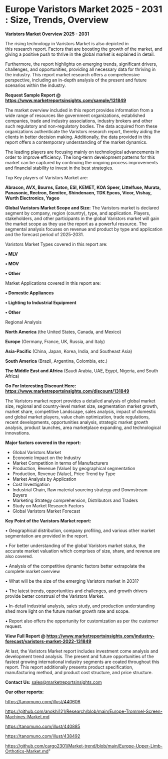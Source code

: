  # Europe Varistors Market 2025 - 2031 : Size, Trends, Overview

<Strong> Varistors Market Overview 2025 - 2031</strong>

The rising technology in Varistors Market is also depicted in this research report. Factors that are boosting the growth of the market, and giving a positive push to thrive in the global market is explained in detail.

Furthermore, the report highlights on emerging trends, significant drivers, challenges, and opportunities, providing all necessary data for thriving in the industry. This report market research offers a comprehensive perspective, including an in-depth analysis of the present and future scenarios within the industry.

<strong>Request Sample Report @ <a href=https://www.marketreportsinsights.com/sample/131849>https://www.marketreportsinsights.com/sample/131849</a></strong>

The market overview included in this report provides information from a wide range of resources like government organizations, established companies, trade and industry associations, industry brokers and other such regulatory and non-regulatory bodies. The data acquired from these organizations authenticate the Varistors research report, thereby aiding the clients in better decision making. Additionally, the data provided in this report offers a contemporary understanding of the market dynamics.

The leading players are focusing mainly on technological advancements in order to improve efficiency. The long-term development patterns for this market can be captured by continuing the ongoing process improvements and financial stability to invest in the best strategies.

Top Key players of Varistors Market are:

<strong>Abracon, AVX, Bourns, Eaton, ESI, KEMET, KOA Speer, Littelfuse, Murata, Panasonic, Rectron, Semitec, Shindenaen, TDK Epcos, Vicor, Vishay, Wurth Electronics, Yageo</strong>

<strong><b>Global Varistors Market Scope and Size:</b></strong>
The Varistors market is declared segment by company, region (country), type, and application. Players, stakeholders, and other participants in the global Varistors market will gain the market scope as they use the report as a powerful resource. The segmental analysis focuses on revenue and product by type and application and the forecast period of 2025-2031.

Varistors Market Types covered in this report are:

<strong>• MLV

• MOV

• Other</strong>

Market Applications covered in this report are:

<strong>• Domestic Appliances

• Lighting to Industrial Equipment

• Other</strong> 

Regional Analysis

<strong>North America</strong> (the United States, Canada, and Mexico)

<strong>Europe</strong> (Germany, France, UK, Russia, and Italy)

<strong>Asia-Pacific</strong> (China, Japan, Korea, India, and Southeast Asia)

<strong>South America</strong> (Brazil, Argentina, Colombia, etc.)

<strong>The Middle East and Africa</strong> (Saudi Arabia, UAE, Egypt, Nigeria, and South Africa)

<strong>Go For Interesting Discount Here: <a href=https://www.marketreportsinsights.com/discount/131849>https://www.marketreportsinsights.com/discount/131849</a></strong>

The Varistors market report provides a detailed analysis of global market size, regional and country-level market size, segmentation market growth, market share, competitive Landscape, sales analysis, impact of domestic and global market players, value chain optimization, trade regulations, recent developments, opportunities analysis, strategic market growth analysis, product launches, area marketplace expanding, and technological innovations.

<strong><b>Major factors covered in the report:</b></strong>
<ul>
  <li>Global Varistors Market </li>
  <li>Economic Impact on the Industry</li>
  <li>Market Competition in terms of Manufacturers</li>
  <li>Production, Revenue (Value) by geographical segmentation</li>
  <li>Production, Revenue (Value), Price Trend by Type</li>
  <li>Market Analysis by Application</li>
  <li>Cost Investigation</li>
  <li>Industrial Chain, Raw material sourcing strategy and Downstream Buyers</li>
  <li>Marketing Strategy comprehension, Distributors and Traders</li>
  <li>Study on Market Research Factors</li>
  <li>Global Varistors Market Forecast</li>
</ul>

<strong><b>Key Point of the Varistors Market report:</b></strong>

• Geographical distribution, company profiling, and various other market segmentation are provided in the report.

• For better understanding of the global Varistors market status, the accurate market valuation which comprises of size, share, and revenue are also covered.

• Analysis of the competitive dynamic factors better extrapolate the complete market overview

• What will be the size of the emerging Varistors market in 2031?

• The latest trends, opportunities and challenges, and growth drivers provide better construal of the Varistors Market.

• In-detail industrial analysis, sales study, and production understanding shed more light on the future market growth rate and scope.

• Report also offers the opportunity for customization as per the customer request.

<strong><b>View Full Report @ <a href=https://www.marketreportsinsights.com/industry-forecast/varistors-market-2022-131849>https://www.marketreportsinsights.com/industry-forecast/varistors-market-2022-131849</a></b></strong>


At last, the Varistors Market report includes investment come analysis and development trend analysis. The present and future opportunities of the fastest growing international industry segments are coated throughout this report. This report additionally presents product specification, manufacturing method, and product cost structure, and price structure.

<strong>Contact Us:</strong>
sales@marketreportsinsights.com

<strong>Our other reports:</strong>

<a href=https://tanomuno.com/illust/440606>https://tanomuno.com/illust/440606</a>

<a href=https://github.com/anokhi121/Research/blob/main/Europe-Trommel-Screen-Machines-Market.md>https://github.com/anokhi121/Research/blob/main/Europe-Trommel-Screen-Machines-Market.md</a>

<a href=https://tanomuno.com/illust/440885>https://tanomuno.com/illust/440885</a>

<a href=https://tanomuno.com/illust/438492>https://tanomuno.com/illust/438492</a>

<a href=https://github.com/cargo2301/Market-trend/blob/main/Europe-Upper-Limb-Orthotics-Market.md>https://github.com/cargo2301/Market-trend/blob/main/Europe-Upper-Limb-Orthotics-Market.md</a>"
